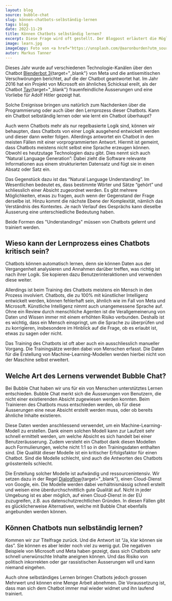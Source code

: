 ```yaml
---
layout: blog
source: bubble-chat
slug: können-chatbots-selbständig-lernen
tags: blog
date: 2022-11-29
title: Können Chatbots selbständig lernen?
excerpt: Diese Frage wird oft gestellt. Der Blogpost erläutert die Möglichkeiten der Lernfähigkeit eines Chatbots und erklärt, wie Bubble Chat mit der Thematik umgeht.
image: learn.jpg
imageCopy: Foto von <a href="https://unsplash.com/@aaronburden?utm_source=unsplash&utm_medium=referral&utm_content=creditCopyText">Aaron Burden</a> auf <a href="https://unsplash.com/de/fotos/QJDzYT_K8Xg?utm_source=unsplash&utm_medium=referral&utm_content=creditCopyText">Unsplash</a>
autor: Markus Tanner
---
```


Dieses Jahr wurde auf verschiedenen Technologie-Kanälen über den Chatbot [Blenderbot 3](https://www.golem.de/news/blenderbot-3-metas-chatbot-aeussert-antisemitische-verschwoerungen-2208-167479.html){target="_blank"} von Meta und die antisemitischen Verschwörungen berichtet, auf die der Chatbot geantwortet hat. Im Jahr 2016 hat ein Projekt von Microsoft ein ähnliches Schicksal ereilt, als der Chatbot [Tay](https://www.golem.de/news/tay-microsofts-chat-bot-wird-zum-rassisten-1603-119976.html){target="_blank"} frauenfeindliche Äusserungen und eine Vorliebe für Adolf Hitler gezeigt hat.

Solche Ereignisse bringen uns natürlich zum Nachdenken über die Programmierung oder auch über den Lernprozess dieser Chatbots. Kann ein Chatbot selbständig lernen oder wie lernt ein Chatbot überhaupt?

Auch wenn Chatbots mehr als nur regelbasierte Logik sind, können wir behaupten, dass Chatbots von einer Logik ausgehend entwickelt werden und dieser dann weiter folgen. Allerdings antwortet ein Chatbot in den meisten Fällen mit einer vorprogrammierten Antwort. Hiermit ist gemeint, dass Chatbots meistens nicht selbst eine Sprache erzeugen können. Obwohl es heutzutage Technologien dazu gibt. Dies nennt sich auch “Natural Language Generation”: Dabei zieht die Software relevante Informationen aus einem strukturierten Datensatz und fügt sie in einen Absatz oder Satz ein.

Das Gegenstück dazu ist das “Natural Language Understanding”. Im Wesentlichen bedeutet es, dass bestimmte Wörter und Sätze “gehört” und schliesslich einer Absicht zugeordnet werden. Es gibt mehrere Möglichkeiten, etwas zu fragen, auch wenn der Gegenstand der Frage derselbe ist. Hinzu kommt die nächste Ebene der Komplexität, nämlich das Verständnis des Kontextes. Je nach Verlauf des Gesprächs kann dieselbe Äusserung eine unterschiedliche Bedeutung haben.

Beide Formen des "Understandings" müssen von Chatbots gelernt und trainiert werden.

## Wieso kann der Lernprozess eines Chatbots kritisch sein?

Chatbots können automatisch lernen, denn sie können Daten aus der Vergangenheit analysieren und Annahmen darüber treffen, was richtig ist nach ihrer Logik. Sie kopieren dazu Benutzerinteraktionen und verwenden diese weiter.

Allerdings ist beim Training des Chatbots meistens ein Mensch in den Prozess involviert. Chatbots, die zu 100% mit künstlicher Intelligenz entwickelt werden, können fehlerhaft sein, ähnlich wie im Fall von Meta und Microsoft. Künstliche Intelligenz nimmt auch unangemessene Sprache auf. Ohne ein Review durch menschliche Agenten ist die Verallgemeinerung von Daten und Wissen immer mit einem erhöhten Risiko verbunden. Deshalb ist es wichtig, dass ein Mensch einspringt, um die Sprache zu überprüfen und zu korrigieren, insbesondere im Hinblick auf die Frage, ob es erlaubt ist, etwas zu sagen oder nicht.

Das Training des Chatbots ist oft aber auch ein ausschliesslich manueller Vorgang. Die Trainingsätze werden dabei von Menschen erfasst. Die Daten für die Erstellung von Machine-Learning-Modellen werden hierbei nicht von der Maschine selbst erweitert.

## Welche Art des Lernens verwendet Bubble Chat?

Bei Bubble Chat haben wir uns für ein von Menschen unterstütztes Lernen entschieden. Bubble Chat merkt sich die Äusserungen von Benutzern, die nicht einer existierenden Absicht zugewiesen werden konnten. Beim Trainieren des Chatbots muss entschieden werden, ob für diese Äusserungen eine neue Absicht erstellt werden muss, oder ob bereits ähnliche Inhalte existieren.

Diese Daten werden anschliessend verwendet, um ein Machine-Learning-Modell zu erstellen. Dank einem solchen Modell kann zur Laufzeit sehr schnell ermittelt werden, um welche Absicht es sich handelt bei einer Benutzeräusserung. Zudem versteht ein Chatbot dank diesen Modellen auch Formulierungen, welche nicht 1:1 so in den Trainingsdaten enthalten sind. Die Qualität dieser Modelle ist ein kritischer Erfolgsfaktor für einen Chatbot. Sind die Modelle schlecht, sind auch die Antworten des Chatbots grösstenteils schlecht.

Die Erstellung solcher Modelle ist aufwändig und ressourcenintensiv. Wir setzen dazu in der Regel [Dialogflow](https://cloud.google.com/dialogflow){target="_blank"}, einen Cloud-Dienst von Google, ein. Die Modelle werden dabei verhältnismässig schnell erstellt und weisen eine überdurchschnittlich gute Qualität auf.
Nicht in jeder Umgebung ist es aber möglich, auf einen Cloud-Dienst in der EU zuzugreifen, z.B. aus datenschutzrechtlichen Gründen. In diesen Fällen gibt es glücklicherweise Alternativen, welche mit Bubble Chat ebenfalls angebunden werden können.

## Können Chatbots nun selbständig lernen?

Kommen wir zur Titelfrage zurück. Und die Antwort ist “Ja, klar können sie das”. Sie können es aber leider noch viel zu wenig gut. Die negativen Beispiele von Microsoft und Meta haben gezeigt, dass sich Chatbots sehr schnell unerwünschte Inhalte aneignen können. Und das Risiko von politisch inkorrekten oder gar rassistischen Äusserungen will und kann niemand eingehen.

Auch ohne selbständiges Lernen bringen Chatbots jedoch grossen Mehrwert und können eine Menge Arbeit abnehmen. Die Voraussetzung ist, dass man sich dem Chatbot immer mal wieder widmet und ihn laufend trainiert.
